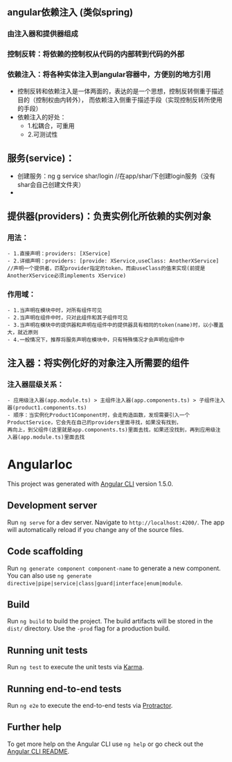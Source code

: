 ## angular依赖注入 (类似spring)
  ### 由注入器和提供器组成
  ### 控制反转：将依赖的控制权从代码的内部转到代码的外部
  ### 依赖注入：将各种实体注入到angular容器中，方便别的地方引用
  - 控制反转和依赖注入是一体两面的，表达的是一个思想，控制反转侧重于描述目的（控制权由内转外），
  而依赖注入侧重于描述手段（实现控制反转所使用的手段）
  - 依赖注入的好处：
    - 1.松耦合，可重用
    - 2.可测试性

## 服务(service)：
  - 创建服务：ng g service shar/login    //在app/shar/下创建login服务（没有shar会自己创建文件夹）
  - 

## 提供器(providers)：负责实例化所依赖的实例对象
  ### 用法：
    - 1.直接声明：providers: [XService]
    - 2.详细声明：providers: [provide: XService,useClass: AnotherXService]  //声明一个提供者，匹配provider指定的token，而由useClass的值来实现(前提是AnotherXService必须implements XService)

  ### 作用域：
    - 1.当声明在模块中时，对所有组件可见
    - 2.当声明在组件中时，只对此组件和其子组件可见
    - 3.当声明在模块中的提供器和声明在组件中的提供器具有相同的token(name)时，以小覆盖大，就近原则
    - 4.一般情况下，推荐将服务声明在模块中，只有特殊情况才会声明在组件中

## 注入器：将实例化好的对象注入所需要的组件
  ### 注入器层级关系：
    - 应用级注入器(app.module.ts) > 主组件注入器(app.components.ts) > 子组件注入器(product1.components.ts)
    - 顺序：当实例化Product1Component时，会走构造函数，发现需要引入一个ProductService，它会先在自己的providers里面寻找，如果没有找到，
    再向上，到父组件(这里就是app.components.ts)里面去找，如果还没找到，再到应用级注入器(app.module.ts)里面去找


# AngularIoc

This project was generated with [Angular CLI](https://github.com/angular/angular-cli) version 1.5.0.

## Development server

Run `ng serve` for a dev server. Navigate to `http://localhost:4200/`. The app will automatically reload if you change any of the source files.

## Code scaffolding

Run `ng generate component component-name` to generate a new component. You can also use `ng generate directive|pipe|service|class|guard|interface|enum|module`.

## Build

Run `ng build` to build the project. The build artifacts will be stored in the `dist/` directory. Use the `-prod` flag for a production build.

## Running unit tests

Run `ng test` to execute the unit tests via [Karma](https://karma-runner.github.io).

## Running end-to-end tests

Run `ng e2e` to execute the end-to-end tests via [Protractor](http://www.protractortest.org/).

## Further help

To get more help on the Angular CLI use `ng help` or go check out the [Angular CLI README](https://github.com/angular/angular-cli/blob/master/README.md).
